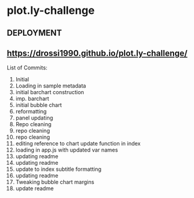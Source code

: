 # plot.ly-challenge

DEPLOYMENT
------------------------------------------------
https://drossi1990.github.io/plot.ly-challenge/
------------------------------------------------
List of Commits:
1. Initial
2. Loading in sample metadata
3. initial barchart construction
4. imp. barchart
5. initial bubble chart
6. reformatting
7. panel updating
8. Repo cleaning
9. repo cleaning
10. repo cleaning
11. editing reference to chart update function in index
12. loading in app.js with updated var names
13. updating readme
14. updating readme
15. update to index subtitle formatting
16. updating readme
17. Tweaking bubble chart margins
18. update readme
